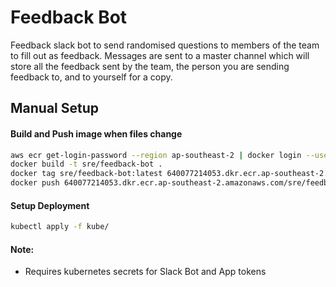# Feedback Bot

Feedback slack bot to send randomised questions to members of the team to fill out as feedback. 
Messages are sent to a master channel which will store all the feedback sent by the team, the person you are sending 
feedback to, and to yourself for a copy.

## Manual Setup

#### Build and Push image when files change
```bash
aws ecr get-login-password --region ap-southeast-2 | docker login --username AWS --password-stdin 640077214053.dkr.ecr.ap-southeast-2.amazonaws.com
docker build -t sre/feedback-bot .
docker tag sre/feedback-bot:latest 640077214053.dkr.ecr.ap-southeast-2.amazonaws.com/sre/feedback-bot:latest
docker push 640077214053.dkr.ecr.ap-southeast-2.amazonaws.com/sre/feedback-bot:latest 
```

#### Setup Deployment
```bash
kubectl apply -f kube/
```

#### Note: 

* Requires kubernetes secrets for Slack Bot and App tokens